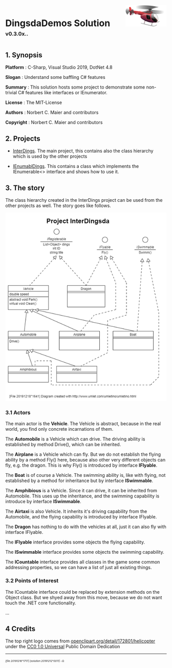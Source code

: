 ﻿<img src="./docs/20211206o1243.red-helicopter.v1.x0128y0066.png" align="right" width="128" height="66" alt="Icon 20211206°1243" id="id20211206o1432">

# DingsdaDemos Solution &nbsp; <sup><sub><sup>v0.3.0x..</sup></sub></sup>

## 1. Synopsis

**Platform** : C-Sharp, Visual Studio 2019, DotNet 4.8

**Slogan** : Understand some baffling C# features

**Summary** : This solution hosts some project to demonstrate
some non-trivial C# features like interfaces or IEnumerator.

**License** : The MIT-License

**Authors** : Norbert C. Maier and contributors

**Copyright** : Norbert C. Maier and contributors

## 2. Projects

- [InterDings](./InterDings/readme.md).
The main project, this contains also the class hierarchy
which is used by the other projects

- [IEnumablDings](./IEnumablDings/readme.md).
This contains a class which implements the IEnumerable<> interface
and shows how to use it.

## 3. The story

The class hierarchy created in the InterDings project can be used
from the other projects as well. The story goes like follows.

![Project Interdingsda Overview](./docs/20191218o1641.interdingsda.uxf.png "Project Interdingsda class hierarchy")

### 3.1 Actors

The main actor is the **Vehicle**.
The Vehicle is abstract, because in the real world, you find only concrete incarnations of them.

The **Automobile** is a Vehicle which can drive.
The driving ability is established by method Drive(), which can be inherited.

The **Airplane** is a Vehicle which can fly.
But we do not establish the flying ability by a method Fly() here,
because also other very different objects can fly, e.g. the dragon.
This is why Fly() is introduced by interface **IFlyable**.

The **Boat** is of course a Vehicle.
The swimming ability is, like with flying, not established by a method for inheritance
but by interface **ISwimmable**.

The **Amphibious** is a Vehicle. Since it can drive, it can be inherited from Automobile.
This uses up the inheritance, and the swimming capability is introduce by interface **ISwimmable**.

The **Airtaxi** is also Vehicle. It inherits it's driving capability from the Automobile,
and the flying capability is introduced by interface IFlyable.

The **Dragon** has nothing to do with the vehicles at all,
just it can also fly with interface IFlyable.

The **IFlyable** interface provides some objects the flying capability.

The **ISwimmable** interface provides some objects the swimming capability.

The **ICountable** interface provides all classes in the game some common
addressing properties, so we can have a list of just all existing things.

### 3.2 Points of Interest

The ICountable interface could be replaced by extension methods on the Object class.
But we shyed away from this move, because we do not want touch the .NET core functionality.

...

## 4 Credits

The top right logo comes from
 [openclipart.org/detail/172801/helicopter](https://openclipart.org/detail/172801/helicopter)
 under the
 [CC0 1.0 Universal](https://creativecommons.org/publicdomain/zero/1.0/)
 Public Domain Dedication
 

---

<sup><sub><sup>*[file 20191216°1717] [solution 20191212°0011]* ܀Ω</sup></sub></sup>
